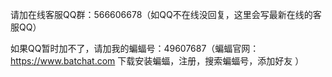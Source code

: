 请加在线客服QQ群：566606678（如QQ不在线没回复，这里会写最新在线的客服QQ）

如果QQ暂时加不了，请加我的蝙蝠号：49607687（蝙蝠官网：https://www.batchat.com 下载安装蝙蝠，注册，搜索蝙蝠号，添加好友 ）
